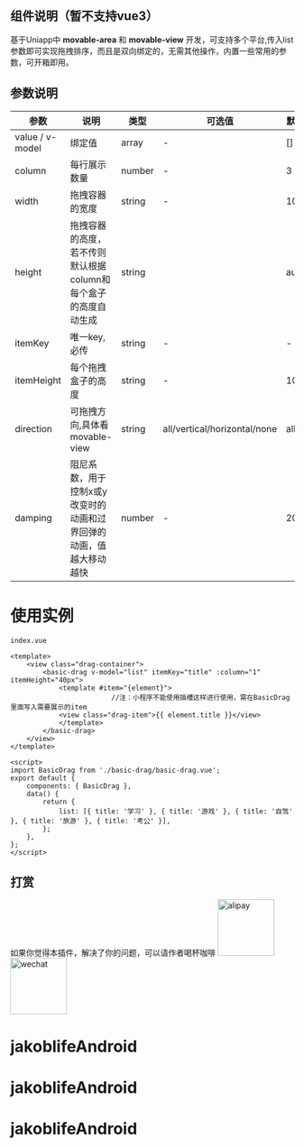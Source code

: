 

## 组件说明（暂不支持vue3）

基于Uniapp中  **movable-area** 和 **movable-view** 开发，可支持多个平台,传入list参数即可实现拖拽排序，而且是双向绑定的，无需其他操作，内置一些常用的参数，可开箱即用。


## 参数说明
| 参数              | 说明                                 | 类型     | 可选值 | 默认值  |
|-----------------|------------------------------------|--------|-----|------|
| value / v-model | 绑定值                                | array  | -   | []   |
| column          | 每行展示数量                             | number | -   | 3    |
| width           | 拖拽容器的宽度                            | string | -   | 100% |
| height          | 拖拽容器的高度，若不传则默认根据column和每个盒子的高度自动生成 | string |     | auto |
| itemKey         | 唯一key,必传 | string |   -  | -
| itemHeight      | 每个拖拽盒子的高度 | string |   -  | 100px
| direction       | 可拖拽方向,具体看movable-view | string |   all/vertical/horizontal/none  | all
| damping| 阻尼系数，用于控制x或y改变时的动画和过界回弹的动画，值越大移动越快 | number|   -  | 20


# 使用实例


```
index.vue

<template>
	<view class="drag-container">
		<basic-drag v-model="list" itemKey="title" :column="1" itemHeight="40px">
		    <template #item="{element}">
                         //注：小程序不能使用插槽这样进行使用，需在BasicDrag里面写入需要展示的item
			<view class="drag-item">{{ element.title }}</view>
		    </template>
		</basic-drag>
	</view>
</template>

<script>
import BasicDrag from './basic-drag/basic-drag.vue';
export default {
	components: { BasicDrag },
	data() {
		return {
			list: [{ title: '学习' }, { title: '游戏' }, { title: '自驾' }, { title: '旅游' }, { title: '考公' }],
		};
	},
};
</script>
```

## 打赏

如果你觉得本插件，解决了你的问题，可以请作者喝杯咖啡
<img src="https://i.328888.xyz/2023/02/28/zV27Q.jpeg" alt="alipay" width="100"><img src="https://i.328888.xyz/2023/02/28/zVw2H.jpeg" alt="wechat" width="100">


# jakoblifeAndroid
# jakoblifeAndroid
# jakoblifeAndroid
